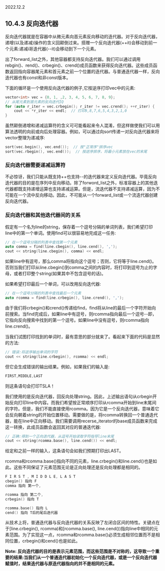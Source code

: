 2022.12.2



## 10.4.3 反向迭代器
反向迭代器就是在容器中从微元素向首元素反向移动的迭代器。对于反向迭代器，递增(以及递减)操作的含义回颠倒过来。搭赠一个反向迭代器(++it)会移动到前一个元素:递减i哥迭代器(--it)会移动到下一个元素。

出了forward_list之外，其他容器都支持反向迭代器。我们可以通过调用rebgin()、rend()、crbegin()、crend()成员函数来获得反向迭代器。这些成员函数返回指向容器尾元素和首元素之前一个位置的迭代器。与普通迭代器一样，反向迭代器也有const和非const版本。

下面的循环是一个使用反向迭代器的例子,它按逆序打印vec中的元素:

```c++
vector<int> vec = {0, 1, ,2, 3, 4, 5, 6, 7, 8, 9};
// 从尾元素到首元素的反向迭代IQ
for (auto r_iter = vec.crbegin(); r_iter != vec.crend(); ++r_iter) {
    cout << *r_iter << endl;  // 打印9,8,7,6,5,4,3,2,1,0
}
```

虽然颠倒递增和递减运算符的含义可可能看起来令人混淆，但这样做使我们可以用算法透明的向前或向后处理容器。例如，可以通过向sort传递一对反向迭代器来将vector整理为递减序:

```c++
sort(vec.begin(), vec.end());  // 按"正常序"排序vec
sort(vec.rbegin(), vec.end());  // 按逆序排序，将最小元素放在vec的末尾
```

### 反向迭代器需要递减运算符
不必惊讶，我们只能从既支持++也支持--的迭代器来定义反向迭代器。毕竟反向迭代器的目的是在序列中反向移动。除了forword_list之外，标准容器上的其他迭代器都既支持递增运算也支持递减运算。但是，流迭代器不支持递减运算，因为不可能在一个流中反向移动。因此，不可能从一个forward_list或一个流迭代器创建反向迭代器。

### 反向迭代器和其他迭代器间的关系
假定有一个名为line的string，保存着一个逗号分隔的单词列表，我们希望打印line中的第一个单词。使用find可以很容易地完成这一任务:

```c++
// 在一个逗号分隔的列表中查找第一个元素
auto comma = find(line.cbegin(), line.cend(), ',');
cout << string(line.cbegin(), comma) << endl;
```

如果line中有逗号，那么comma将指向这个逗号；否则，它将等于line.cend()。否则当我们打印从line.cbegin()到comma之间的内容时，将打印到逗号为止的字母，或者打印整个string(如果其中不包含逗号的话)。

如果希望打印最后一个单词，可以改用反向迭代器:

```c++
// 在一个逗号分隔的列表中查找最后一个元素
auto rcomma = find(line.crbegin(), line.crend(), ',');
```

由于我们将crbegin()和crend()传递给find，find将从line的最后一个字符开始向前搜索。当find完成后，如果line中有逗号，则rcomma指向最后一个逗号--即，它指向反向搜索中找到的第一个逗号。如果line中没有逗号，则rcomma指向line.crend()。

当我们试图打印找到的单词时，最有意思的部分就来了。看起来下面的代码是显然的方法:

```c++
// 错误:将逆序输出单词的字符
cout << string(line.crbegin(), rcomma) << endl;
```

但它会生成错误的输出结果。例如，如果我们的输入是:

```c++
FIRST,MIDDLE,LAST
```

则这条语句会打印TSLA！

我们使用的是反向迭代器，回反向处理string。因此，上述输出语句从crbegin开始反向打印line中内容。而我们希望按正常顺序打印从rcomma开始到line末尾间的字符。但是，我们不能直接使用rcomma。因为它是一个反向迭代器，意味着它会反向朝着string的开始位置移动。需要做的是，将rcomma转换回一个普通迭代器，能在line中正向移动。我们需要调用recerse_iterator的base成员函数来完成这一转换，此成员函数会返回其对应的普通迭代器:

```c++
// 正确:得到一个正向迭代器，从逗号开始读取字符指导line末尾
cout << string(rcomma.base(), line.cend()) << endl;
```

给定和之前一样的输入，这条语句会如我们预期打印出LAST。

rcomma和rcomma.base()指向不同的元素，line.crbegin()和line.cend()也是如此。这些不同保证了元素范围无论是正向处理还是反向处理都是相同的。

```c++
F I R S T , M I D D L E, L A S T
cbegin() 指向 F
comma 指向 第一个,

rcomma 指向 第二个,
crbegin() 指向 T

rcomma.base() 指向 L
cend() 指向 T后的尾后迭代器
```

从技术上将，普通迭代器与反向迭代器的关系反映了左闭合区间的特性。关键点在于[line.crbegin(), rcomma)和[rcomma.base(), line.cend())指向line中相同的元素范围。为了实现这一点，rcomma和rcomma.base()必须生成相邻位置而不是相同位置，crbegin()和cend()也是如此。

**Note: 反向迭代器的目的是表示元素范围，而这些范围是不对称的，这导致一个重要的结果:当我们从一个普通迭代器初始化一个反向迭代器，或是一个反向迭代器赋值时，结果迭代器与原迭代器指向的并不是相同的元素。**